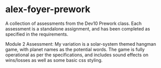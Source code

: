 # alex-foyer-prework
A collection of assessments from the Dev10 Prework class. Each assessment is a standalone assignment, and has been completed as specified in the requirements. 

Module 2 Assessment: My variation is a solar-system themed hangman game, with planet names as the potential words. The game is fully operational as per the specifications, and includes sound effects on wins/losses as well as some basic css styling.

